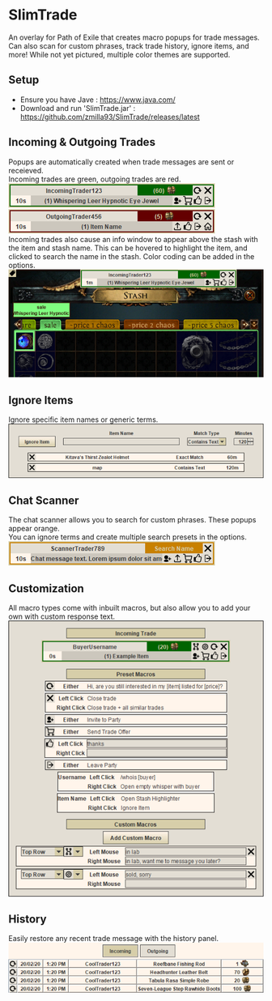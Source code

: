 # SlimTrade
An overlay for Path of Exile that creates macro popups for trade messages. Can also scan for custom phrases, track trade history, ignore items, and more! While not yet pictured, multiple color themes are supported.<br>

## Setup
- Ensure you have Jave : https://www.java.com/<br>
- Download and run 'SlimTrade.jar' : https://github.com/zmilla93/SlimTrade/releases/latest<br>

## Incoming & Outgoing Trades
Popups are automatically created when trade messages are sent or receieved.<br>
Incoming trades are green, outgoing trades are red.<br>
![](/src/main/resources/images/incoming-trade.png)<br>
![](/src/main/resources/images/outgoing-trade.png)<br>
Incoming trades also cause an info window to appear above the stash with the item and stash name. This can be hovered to highlight the item, and clicked to search the name in the stash. Color coding can be added in the options.<br>
![](/src/main/resources/images/stash.png)<br>

## Ignore Items
Ignore specific item names or generic terms.<br>
![](/src/main/resources/images/ignore.png)<br>

## Chat Scanner
The chat scanner allows you to search for custom phrases. These popups appear orange.<br>
You can ignore terms and create multiple search presets in the options.<br>
![](/src/main/resources/images/scanner-message.png)<br>

## Customization
All macro types come with inbuilt macros, but also allow you to add your own with custom response text.<br>
![](/src/main/resources/images/macro-customizer.png)<br>

## History
Easily restore any recent trade message with the history panel.<br>
![](/src/main/resources/images/history.png)<br>
